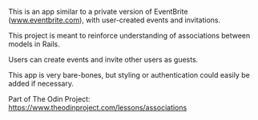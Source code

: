 This is an app similar to a private version of EventBrite (www.eventbrite.com), with user-created events and invitations.

This project is meant to reinforce understanding of associations between models in Rails.

Users can create events and invite other users as guests.

This app is very bare-bones, but styling or authentication could easily be added if necessary.

Part of The Odin Project:
https://www.theodinproject.com/lessons/associations